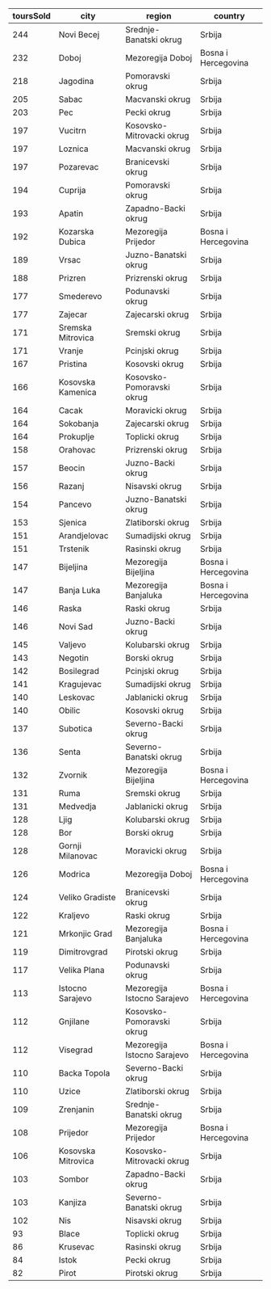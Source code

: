 | toursSold | city               | region                      | country             |
| --------- | ------------------ | --------------------------- | ------------------- |
| 244       | Novi Becej         | Srednje-Banatski okrug      | Srbija              |
| 232       | Doboj              | Mezoregija Doboj            | Bosna i Hercegovina |
| 218       | Jagodina           | Pomoravski okrug            | Srbija              |
| 205       | Sabac              | Macvanski okrug             | Srbija              |
| 203       | Pec                | Pecki okrug                 | Srbija              |
| 197       | Vucitrn            | Kosovsko-Mitrovacki okrug   | Srbija              |
| 197       | Loznica            | Macvanski okrug             | Srbija              |
| 197       | Pozarevac          | Branicevski okrug           | Srbija              |
| 194       | Cuprija            | Pomoravski okrug            | Srbija              |
| 193       | Apatin             | Zapadno-Backi okrug         | Srbija              |
| 192       | Kozarska Dubica    | Mezoregija Prijedor         | Bosna i Hercegovina |
| 189       | Vrsac              | Juzno-Banatski okrug        | Srbija              |
| 188       | Prizren            | Prizrenski okrug            | Srbija              |
| 177       | Smederevo          | Podunavski okrug            | Srbija              |
| 177       | Zajecar            | Zajecarski okrug            | Srbija              |
| 171       | Sremska Mitrovica  | Sremski okrug               | Srbija              |
| 171       | Vranje             | Pcinjski okrug              | Srbija              |
| 167       | Pristina           | Kosovski okrug              | Srbija              |
| 166       | Kosovska Kamenica  | Kosovsko-Pomoravski okrug   | Srbija              |
| 164       | Cacak              | Moravicki okrug             | Srbija              |
| 164       | Sokobanja          | Zajecarski okrug            | Srbija              |
| 164       | Prokuplje          | Toplicki okrug              | Srbija              |
| 158       | Orahovac           | Prizrenski okrug            | Srbija              |
| 157       | Beocin             | Juzno-Backi okrug           | Srbija              |
| 156       | Razanj             | Nisavski okrug              | Srbija              |
| 154       | Pancevo            | Juzno-Banatski okrug        | Srbija              |
| 153       | Sjenica            | Zlatiborski okrug           | Srbija              |
| 151       | Arandjelovac       | Sumadijski okrug            | Srbija              |
| 151       | Trstenik           | Rasinski okrug              | Srbija              |
| 147       | Bijeljina          | Mezoregija Bijeljina        | Bosna i Hercegovina |
| 147       | Banja Luka         | Mezoregija Banjaluka        | Bosna i Hercegovina |
| 146       | Raska              | Raski okrug                 | Srbija              |
| 146       | Novi Sad           | Juzno-Backi okrug           | Srbija              |
| 145       | Valjevo            | Kolubarski okrug            | Srbija              |
| 143       | Negotin            | Borski okrug                | Srbija              |
| 142       | Bosilegrad         | Pcinjski okrug              | Srbija              |
| 141       | Kragujevac         | Sumadijski okrug            | Srbija              |
| 140       | Leskovac           | Jablanicki okrug            | Srbija              |
| 140       | Obilic             | Kosovski okrug              | Srbija              |
| 137       | Subotica           | Severno-Backi okrug         | Srbija              |
| 136       | Senta              | Severno-Banatski okrug      | Srbija              |
| 132       | Zvornik            | Mezoregija Bijeljina        | Bosna i Hercegovina |
| 131       | Ruma               | Sremski okrug               | Srbija              |
| 131       | Medvedja           | Jablanicki okrug            | Srbija              |
| 128       | Ljig               | Kolubarski okrug            | Srbija              |
| 128       | Bor                | Borski okrug                | Srbija              |
| 128       | Gornji Milanovac   | Moravicki okrug             | Srbija              |
| 126       | Modrica            | Mezoregija Doboj            | Bosna i Hercegovina |
| 124       | Veliko Gradiste    | Branicevski okrug           | Srbija              |
| 122       | Kraljevo           | Raski okrug                 | Srbija              |
| 121       | Mrkonjic Grad      | Mezoregija Banjaluka        | Bosna i Hercegovina |
| 119       | Dimitrovgrad       | Pirotski okrug              | Srbija              |
| 117       | Velika Plana       | Podunavski okrug            | Srbija              |
| 113       | Istocno Sarajevo   | Mezoregija Istocno Sarajevo | Bosna i Hercegovina |
| 112       | Gnjilane           | Kosovsko-Pomoravski okrug   | Srbija              |
| 112       | Visegrad           | Mezoregija Istocno Sarajevo | Bosna i Hercegovina |
| 110       | Backa Topola       | Severno-Backi okrug         | Srbija              |
| 110       | Uzice              | Zlatiborski okrug           | Srbija              |
| 109       | Zrenjanin          | Srednje-Banatski okrug      | Srbija              |
| 108       | Prijedor           | Mezoregija Prijedor         | Bosna i Hercegovina |
| 106       | Kosovska Mitrovica | Kosovsko-Mitrovacki okrug   | Srbija              |
| 103       | Sombor             | Zapadno-Backi okrug         | Srbija              |
| 103       | Kanjiza            | Severno-Banatski okrug      | Srbija              |
| 102       | Nis                | Nisavski okrug              | Srbija              |
| 93        | Blace              | Toplicki okrug              | Srbija              |
| 86        | Krusevac           | Rasinski okrug              | Srbija              |
| 84        | Istok              | Pecki okrug                 | Srbija              |
| 82        | Pirot              | Pirotski okrug              | Srbija              |
